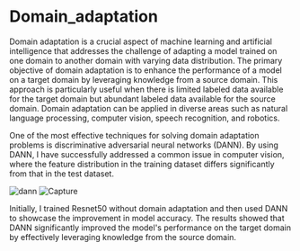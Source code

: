 # Domain_adaptation
Domain adaptation is a crucial aspect of machine learning and artificial intelligence that addresses the challenge of adapting a model trained on one domain to another domain with varying data distribution. The primary objective of domain adaptation is to enhance the performance of a model on a target domain by leveraging knowledge from a source domain. This approach is particularly useful when there is limited labeled data available for the target domain but abundant labeled data available for the source domain. Domain adaptation can be applied in diverse areas such as natural language processing, computer vision, speech recognition, and robotics.

One of the most effective techniques for solving domain adaptation problems is discriminative adversarial neural networks (DANN). By using DANN, I have successfully addressed a common issue in computer vision, where the feature distribution in the training dataset differs significantly from that in the test dataset. 

![dann](https://github.com/alirezaghrb1999/Domain_adaptation/assets/46087111/5af52cee-8f0a-452b-b985-7290c223940a)
![Capture](https://github.com/alirezaghrb1999/Domain_adaptation/assets/46087111/09c62b59-76d9-4721-9019-b252aa580c45)

Initially, I trained Resnet50 without domain adaptation and then used DANN to showcase the improvement in model accuracy. The results showed that DANN significantly improved the model's performance on the target domain by effectively leveraging knowledge from the source domain.

